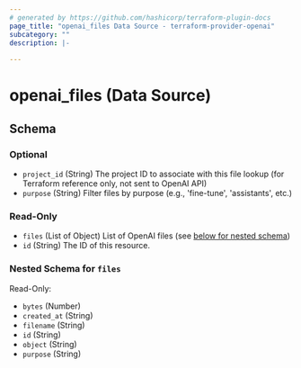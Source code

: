 ```yaml
---
# generated by https://github.com/hashicorp/terraform-plugin-docs
page_title: "openai_files Data Source - terraform-provider-openai"
subcategory: ""
description: |-
  
---
```


# openai_files (Data Source)





<!-- schema generated by tfplugindocs -->
## Schema

### Optional

- `project_id` (String) The project ID to associate with this file lookup (for Terraform reference only, not sent to OpenAI API)
- `purpose` (String) Filter files by purpose (e.g., 'fine-tune', 'assistants', etc.)

### Read-Only

- `files` (List of Object) List of OpenAI files (see [below for nested schema](#nestedatt--files))
- `id` (String) The ID of this resource.

<a id="nestedatt--files"></a>
### Nested Schema for `files`

Read-Only:

- `bytes` (Number)
- `created_at` (String)
- `filename` (String)
- `id` (String)
- `object` (String)
- `purpose` (String)
